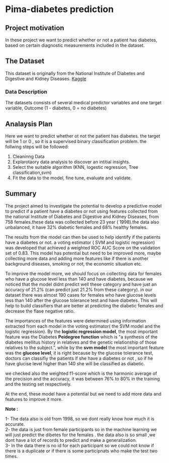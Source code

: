# Pima-diabetes prediction

## **Project motivation**

In these project we want to predict whether or not a patient has diabetes, based on certain diagnostic measurements included in the dataset.

## **The Dataset**
This dataset is originally from the National Institute of Diabetes and Digestive and Kidney Diseases. [Kaggle](https://www.kaggle.com/uciml/pima-indians-diabetes-database) 

### **Data Description**
The datasets consists of several medical predictor variables and one target variable, Outcome (1 - diabetes, 0 = no diabetes)

## **Analaysis Plan**

Here we want to predict whether ot not the patient has diabetes. the target will be 1 or 0 , so it is a supervised binary classification problem. the follwing steps will be followed:


1.   Cleaninng Data
2.   Explarotaory data analysis to discover an intitial insights.
3.   Select the suitable algorithm (KNN, logestic regression, Tree classification,svm)
4.   Fit the data to the model, fine tune, evaluate and validate.


## **Summary**

The project aimed to investigate the potential to develop a predictive model to predict  if a patient have a diabetes or not using features collected from 
the national Institute of Diabetes and Digestive and Kidney Diseases, from 758 females.these data was collected before 23 year ( 1998).the data also unbalanced, it have 32% diabetic females  and 68% healthy females.

The results from the model
can then be used to help identify if the patients have a diabetes or not. a voting estimator ( SVM and logistic regression)
was developed that achieved a weighted ROC AUC Score on the validation set of 0.83.
This model has potential but need to be improved more, maybe collecting more data and adding more features like if there is another background diseases,  smoking or not, the economic situation etc.

To improve the model more, we should focus on collecting data for females who have a glucose level less than 140 and have diabetes, because we noticed that the model didnt predict well these category and have just an accuracy of 21.2% (can predict just 21.2% from these category). in our dataset there was almost 190 cases for females who have glucose levels less than 140  after the glucose tolerance test and have diabetes. 
This will help to build classifiers that are better at  predicting the
diabetic females and decrease the flase negative ratio.

The importances of the features were determined using information extracted from each model in the voting estimator( the SVM model and the logistic regression).
By the **logistic regression model**, the most important feature was the 
Diabetes **Peidegree function** which is "a synthesis of the diabetes mellitus history in relatives and the genetic relationship of those relatives to the subject.”, while by the **svm model** the most important feature was the **glucose level**, it is right because by the glucose tolerance test, doctors can classifiy the patients if she have a diabetes or not , so if he have glucise level higher than 140 she will be classified as diabetic.

we checked also the weighted f1-score which is the harmonic average of the precision and the accuracy, it was between 76% to 80% in the training and the testing set respectively.

At the end, these model have a potential but we need to add more data and features to improve it more. 


**Note :** 


1- The data also is old from 1998, so we dont really know how much it is accurate. <br>
2- the data is just from female participants so in the machine learning we will just predict the dibetes for the females . 
the data also is so small ,we dont have a lot of records to predict and make a generalization.<br>
3- In the data there is no id for each participant so we could not know if there is a duplicate or if there is some participnats who make the test two times. 

